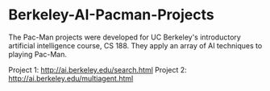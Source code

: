 # Berkeley-AI-Pacman-Projects
The Pac-Man projects were developed for UC Berkeley's introductory artificial intelligence course, CS 188. They apply an array of AI techniques to playing Pac-Man.  

Project 1: http://ai.berkeley.edu/search.html
Project 2: http://ai.berkeley.edu/multiagent.html

